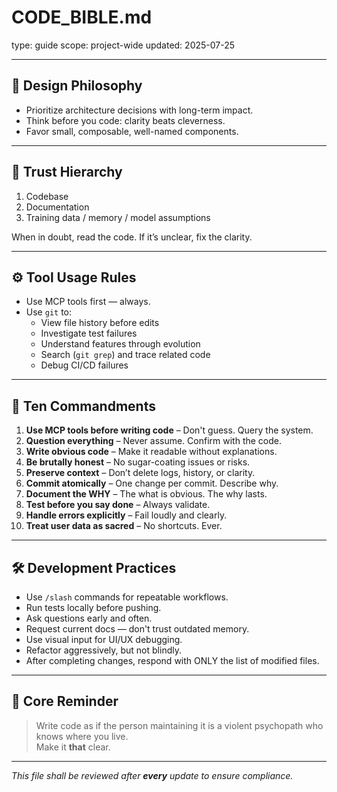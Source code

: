 # CODE_BIBLE.md
type: guide
scope: project-wide
updated: 2025-07-25

---

## 🔧 Design Philosophy
- Prioritize architecture decisions with long-term impact.
- Think before you code: clarity beats cleverness.
- Favor small, composable, well-named components.

---

## 🧠 Trust Hierarchy
1. Codebase
2. Documentation
3. Training data / memory / model assumptions

When in doubt, read the code. If it’s unclear, fix the clarity.

---

## ⚙️ Tool Usage Rules
- Use MCP tools first — always.
- Use `git` to:
  - View file history before edits
  - Investigate test failures
  - Understand features through evolution
  - Search (`git grep`) and trace related code
  - Debug CI/CD failures

---

## 📜 Ten Commandments

1. **Use MCP tools before writing code** – Don't guess. Query the system.
2. **Question everything** – Never assume. Confirm with the code.
3. **Write obvious code** – Make it readable without explanations.
4. **Be brutally honest** – No sugar-coating issues or risks.
5. **Preserve context** – Don’t delete logs, history, or clarity.
6. **Commit atomically** – One change per commit. Describe why.
7. **Document the WHY** – The what is obvious. The why lasts.
8. **Test before you say done** – Always validate.
9. **Handle errors explicitly** – Fail loudly and clearly.
10. **Treat user data as sacred** – No shortcuts. Ever.

---

## 🛠 Development Practices

- Use `/slash` commands for repeatable workflows.
- Run tests locally before pushing.
- Ask questions early and often.
- Request current docs — don't trust outdated memory.
- Use visual input for UI/UX debugging.
- Refactor aggressively, but not blindly.
- After completing changes, respond with ONLY the list of modified files.

---

## 🚨 Core Reminder

> Write code as if the person maintaining it is a violent psychopath who knows where you live.  
> Make it **that** clear.

---

_This file shall be reviewed after **every** update to ensure compliance._
